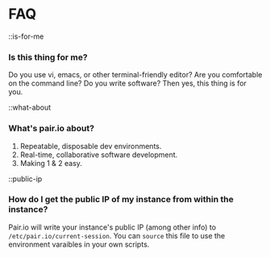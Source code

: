 # FAQ

::is-for-me
### Is this thing for me?

Do you use vi, emacs, or other terminal-friendly editor?  Are you
comfortable on the command line? Do you write software? Then yes, this
thing is for you.

::what-about
### What's pair.io about?

1. Repeatable, disposable dev environments.
2. Real-time, collaborative software development.
3. Making 1 & 2 easy.

::public-ip
### How do I get the public IP of my instance from within the instance?

Pair.io will write your instance's public IP (among other info) to
`/etc/pair.io/current-session`.  You can `source` this file to use the
environment varaibles in your own scripts.
